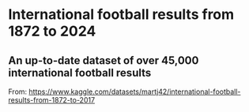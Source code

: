 # International football results from 1872 to 2024
## An up-to-date dataset of over 45,000 international football results

From: https://www.kaggle.com/datasets/martj42/international-football-results-from-1872-to-2017